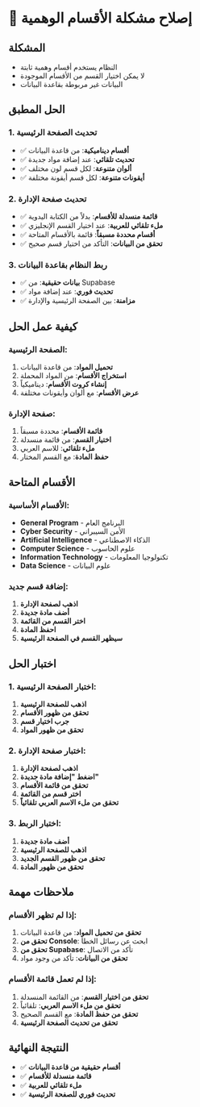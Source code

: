 # 🔧 إصلاح مشكلة الأقسام الوهمية

## المشكلة
- النظام يستخدم أقسام وهمية ثابتة
- لا يمكن اختيار القسم من الأقسام الموجودة
- البيانات غير مربوطة بقاعدة البيانات

## الحل المطبق

### 1. تحديث الصفحة الرئيسية
- ✅ **أقسام ديناميكية**: من قاعدة البيانات
- ✅ **تحديث تلقائي**: عند إضافة مواد جديدة
- ✅ **ألوان متنوعة**: لكل قسم لون مختلف
- ✅ **أيقونات متنوعة**: لكل قسم أيقونة مختلفة

### 2. تحديث صفحة الإدارة
- ✅ **قائمة منسدلة للأقسام**: بدلاً من الكتابة اليدوية
- ✅ **ملء تلقائي للعربية**: عند اختيار القسم الإنجليزي
- ✅ **أقسام محددة مسبقاً**: قائمة بالأقسام المتاحة
- ✅ **تحقق من البيانات**: التأكد من اختيار قسم صحيح

### 3. ربط النظام بقاعدة البيانات
- ✅ **بيانات حقيقية**: من Supabase
- ✅ **تحديث فوري**: عند إضافة مواد
- ✅ **مزامنة**: بين الصفحة الرئيسية والإدارة

## كيفية عمل الحل

### الصفحة الرئيسية:
1. **تحميل المواد**: من قاعدة البيانات
2. **استخراج الأقسام**: من المواد المحملة
3. **إنشاء كروت الأقسام**: ديناميكياً
4. **عرض الأقسام**: مع ألوان وأيقونات مختلفة

### صفحة الإدارة:
1. **قائمة الأقسام**: محددة مسبقاً
2. **اختيار القسم**: من قائمة منسدلة
3. **ملء تلقائي**: للاسم العربي
4. **حفظ المادة**: مع القسم المختار

## الأقسام المتاحة

### الأقسام الأساسية:
- **General Program** - البرنامج العام
- **Cyber Security** - الأمن السيبراني
- **Artificial Intelligence** - الذكاء الاصطناعي
- **Computer Science** - علوم الحاسوب
- **Information Technology** - تكنولوجيا المعلومات
- **Data Science** - علوم البيانات

### إضافة قسم جديد:
1. **اذهب لصفحة الإدارة**
2. **أضف مادة جديدة**
3. **اختر القسم من القائمة**
4. **احفظ المادة**
5. **سيظهر القسم في الصفحة الرئيسية**

## اختبار الحل

### 1. اختبار الصفحة الرئيسية:
1. **اذهب للصفحة الرئيسية**
2. **تحقق من ظهور الأقسام**
3. **جرب اختيار قسم**
4. **تحقق من ظهور المواد**

### 2. اختبار صفحة الإدارة:
1. **اذهب لصفحة الإدارة**
2. **اضغط "إضافة مادة جديدة"**
3. **تحقق من قائمة الأقسام**
4. **اختر قسم من القائمة**
5. **تحقق من ملء الاسم العربي تلقائياً**

### 3. اختبار الربط:
1. **أضف مادة جديدة**
2. **اذهب للصفحة الرئيسية**
3. **تحقق من ظهور القسم الجديد**
4. **تحقق من ظهور المادة**

## ملاحظات مهمة

### إذا لم تظهر الأقسام:
1. **تحقق من تحميل المواد**: من قاعدة البيانات
2. **تحقق من Console**: ابحث عن رسائل الخطأ
3. **تحقق من Supabase**: تأكد من الاتصال
4. **تحقق من البيانات**: تأكد من وجود مواد

### إذا لم تعمل قائمة الأقسام:
1. **تحقق من اختيار القسم**: من القائمة المنسدلة
2. **تحقق من ملء الاسم العربي**: تلقائياً
3. **تحقق من حفظ المادة**: مع القسم الصحيح
4. **تحقق من تحديث الصفحة الرئيسية**

## النتيجة النهائية
- ✅ **أقسام حقيقية من قاعدة البيانات**
- ✅ **قائمة منسدلة للأقسام**
- ✅ **ملء تلقائي للعربية**
- ✅ **تحديث فوري للصفحة الرئيسية**
